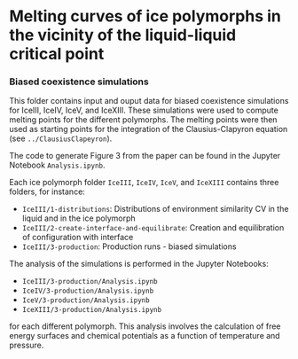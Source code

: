 # Melting curves of ice polymorphs in the vicinity of the liquid-liquid critical point

### Biased coexistence simulations

This folder contains input and ouput data for biased coexistence simulations for IceIII, IceIV, IceV, and IceXIII.
These simulations were used to compute melting points for the different polymorphs.
The melting points were then used as starting points for the integration of the Clausius-Clapyron equation (see ```../ClausiusClapeyron```).

The code to generate Figure 3 from the paper can be found in the Jupyter Notebook ```Analysis.ipynb```.

Each ice polymorph folder ```IceIII```, ```IceIV```, ```IceV```, and ```IceXIII``` contains three folders, for instance:
* ```IceIII/1-distributions```: Distributions of environment similarity CV in the liquid and in the ice polymorph
* ```IceIII/2-create-interface-and-equilibrate```: Creation and equilibration of configuration with interface
* ```IceIII/3-production```: Production runs - biased simulations

The analysis of the simulations is performed in the Jupyter Notebooks:
* ```IceIII/3-production/Analysis.ipynb```
* ```IceIV/3-production/Analysis.ipynb```
* ```IceV/3-production/Analysis.ipynb```
* ```IceXIII/3-production/Analysis.ipynb```

for each different polymorph.
This analysis involves the calculation of free energy surfaces and chemical potentials as a function of temperature and pressure.
